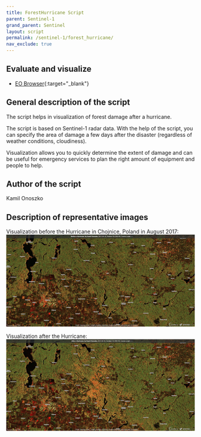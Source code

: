 ```yaml
---
title: ForestHurricane Script
parent: Sentinel-1
grand_parent: Sentinel
layout: script
permalink: /sentinel-1/forest_hurricane/
nav_exclude: true
---
```



## Evaluate and visualize   
 - [EO Browser](https://apps.sentinel-hub.com/eo-browser/?lat=53.7405&lng=17.7210&zoom=12&time=2017-08-16&preset=CUSTOM&datasource=Sentinel-1%20GRD%20IW&layers=VH,VH,VH&evalscript=cmV0dXJuIFtWViozLFZIKjgsVkgqM10%3D){:target="_blank"} 

## General description of the script

The script helps in visualization of forest damage after a hurricane.

The script is based on Sentinel-1 radar data. With the help of the script, you can specify the area of damage a few days after the disaster (regardless of weather conditions, cloudiness).

Visualization allows you to quickly determine the extent of damage and can be useful for emergency services to plan the right amount of equipment and people to help.

## Author of the script

Kamil Onoszko

## Description of representative images

Visualization before the Hurricane in Chojnice, Poland in August 2017:
![ForestHurricane script example before the Hurricane](fig/2017-08-10_Sentinel-1B_GRD_IW_forest_hurricane.jpg)

Visualization after the Hurricane:
![ForestHurricane script example after the Hurricane](fig/2017-08-16_Sentinel-1A_GRD_IW_forest_hurricane.jpg)
